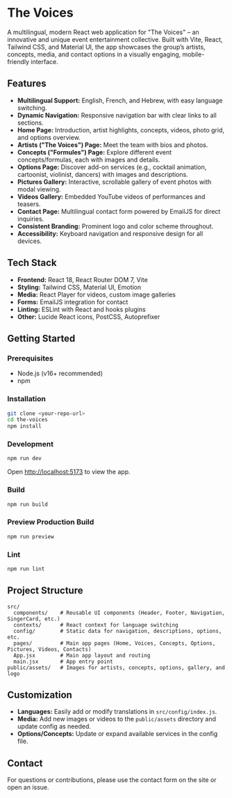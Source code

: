 # The Voices

A multilingual, modern React web application for "The Voices" – an innovative and unique event entertainment collective. Built with Vite, React, Tailwind CSS, and Material UI, the app showcases the group’s artists, concepts, media, and contact options in a visually engaging, mobile-friendly interface.

## Features

- **Multilingual Support:** English, French, and Hebrew, with easy language switching.
- **Dynamic Navigation:** Responsive navigation bar with clear links to all sections.
- **Home Page:** Introduction, artist highlights, concepts, videos, photo grid, and options overview.
- **Artists ("The Voices") Page:** Meet the team with bios and photos.
- **Concepts ("Formules") Page:** Explore different event concepts/formulas, each with images and details.
- **Options Page:** Discover add-on services (e.g., cocktail animation, cartoonist, violinist, dancers) with images and descriptions.
- **Pictures Gallery:** Interactive, scrollable gallery of event photos with modal viewing.
- **Videos Gallery:** Embedded YouTube videos of performances and teasers.
- **Contact Page:** Multilingual contact form powered by EmailJS for direct inquiries.
- **Consistent Branding:** Prominent logo and color scheme throughout.
- **Accessibility:** Keyboard navigation and responsive design for all devices.

## Tech Stack

- **Frontend:** React 18, React Router DOM 7, Vite
- **Styling:** Tailwind CSS, Material UI, Emotion
- **Media:** React Player for videos, custom image galleries
- **Forms:** EmailJS integration for contact
- **Linting:** ESLint with React and hooks plugins
- **Other:** Lucide React icons, PostCSS, Autoprefixer

## Getting Started

### Prerequisites

- Node.js (v16+ recommended)
- npm

### Installation

```bash
git clone <your-repo-url>
cd the-voices
npm install
```

### Development

```bash
npm run dev
```
Open [http://localhost:5173](http://localhost:5173) to view the app.

### Build

```bash
npm run build
```

### Preview Production Build

```bash
npm run preview
```

### Lint

```bash
npm run lint
```

## Project Structure

```
src/
  components/    # Reusable UI components (Header, Footer, Navigation, SingerCard, etc.)
  contexts/      # React context for language switching
  config/        # Static data for navigation, descriptions, options, etc.
  pages/         # Main app pages (Home, Voices, Concepts, Options, Pictures, Videos, Contacts)
  App.jsx        # Main app layout and routing
  main.jsx       # App entry point
public/assets/   # Images for artists, concepts, options, gallery, and logo
```

## Customization

- **Languages:** Easily add or modify translations in `src/config/index.js`.
- **Media:** Add new images or videos to the `public/assets` directory and update config as needed.
- **Options/Concepts:** Update or expand available services in the config file.

## Contact

For questions or contributions, please use the contact form on the site or open an issue.
